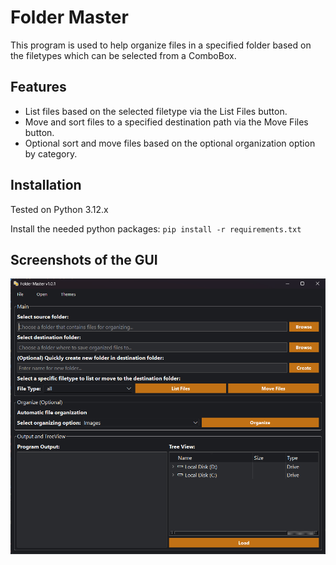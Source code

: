 # Folder Master

This program is used to help organize files in a specified folder based on the filetypes which can be selected from a ComboBox.

## Features
- List files based on the selected filetype via the List Files button.
- Move and sort files to a specified destination path via the Move Files button.
- Optional sort and move files based on the optional organization option by category.

## Installation
Tested on Python 3.12.x

Install the needed python packages:
`pip install -r requirements.txt`

## Screenshots of the GUI

![FolderMaster](docs/images/FolderMaster.png)
